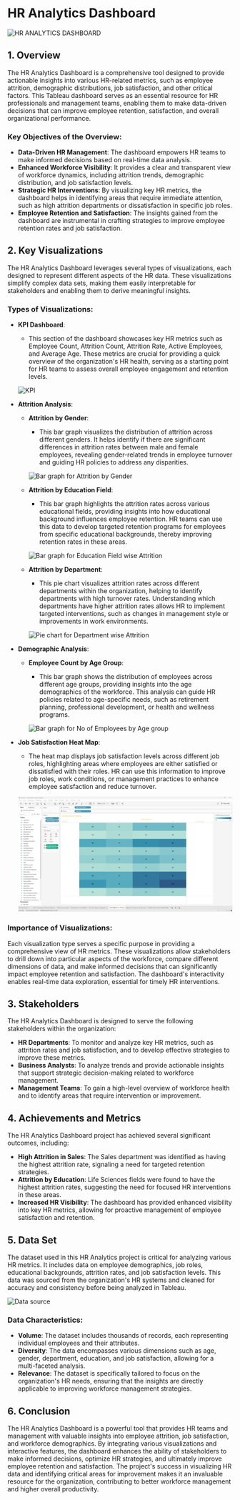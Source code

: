 # **HR Analytics Dashboard**

![HR ANALYTICS DASHBOARD](https://github.com/user-attachments/assets/cf0b27d6-c291-470e-986b-91d67331b6fe)

## **1. Overview**

The HR Analytics Dashboard is a comprehensive tool designed to provide actionable insights into various HR-related metrics, such as employee attrition, demographic distributions, job satisfaction, and other critical factors. This Tableau dashboard serves as an essential resource for HR professionals and management teams, enabling them to make data-driven decisions that can improve employee retention, satisfaction, and overall organizational performance.

### **Key Objectives of the Overview**:
- **Data-Driven HR Management**: The dashboard empowers HR teams to make informed decisions based on real-time data analysis.
- **Enhanced Workforce Visibility**: It provides a clear and transparent view of workforce dynamics, including attrition trends, demographic distribution, and job satisfaction levels.
- **Strategic HR Interventions**: By visualizing key HR metrics, the dashboard helps in identifying areas that require immediate attention, such as high attrition departments or dissatisfaction in specific job roles.
- **Employee Retention and Satisfaction**: The insights gained from the dashboard are instrumental in crafting strategies to improve employee retention rates and job satisfaction.

## **2. Key Visualizations**

The HR Analytics Dashboard leverages several types of visualizations, each designed to represent different aspects of the HR data. These visualizations simplify complex data sets, making them easily interpretable for stakeholders and enabling them to derive meaningful insights.

### **Types of Visualizations**:

- **KPI Dashboard**:
  - This section of the dashboard showcases key HR metrics such as Employee Count, Attrition Count, Attrition Rate, Active Employees, and Average Age. These metrics are crucial for providing a quick overview of the organization's HR health, serving as a starting point for HR teams to assess overall employee engagement and retention levels.

  ![KPI ](https://github.com/user-attachments/assets/5d0d2346-c246-4bbc-a539-5740bdd54492)

- **Attrition Analysis**:
  - **Attrition by Gender**:
    - This bar graph visualizes the distribution of attrition across different genders. It helps identify if there are significant differences in attrition rates between male and female employees, revealing gender-related trends in employee turnover and guiding HR policies to address any disparities.

    ![Bar graph for Attrition by Gender](https://github.com/user-attachments/assets/1ff84da1-e8f0-452d-a603-76fbe7912bd9)

  - **Attrition by Education Field**:
    - This bar graph highlights the attrition rates across various educational fields, providing insights into how educational background influences employee retention. HR teams can use this data to develop targeted retention programs for employees from specific educational backgrounds, thereby improving retention rates in these areas.

    ![Bar graph for Education Field wise Attrition](https://github.com/user-attachments/assets/e4837db6-6fd3-4e4f-a3d4-06d2543e28f4)

  - **Attrition by Department**:
    - This pie chart visualizes attrition rates across different departments within the organization, helping to identify departments with high turnover rates. Understanding which departments have higher attrition rates allows HR to implement targeted interventions, such as changes in management style or improvements in work environments.

    ![Pie chart for Department wise Attrition ](https://github.com/user-attachments/assets/b7701000-867a-4999-a031-3445f4f3572f)

- **Demographic Analysis**:
  - **Employee Count by Age Group**:
    - This bar graph shows the distribution of employees across different age groups, providing insights into the age demographics of the workforce. This analysis can guide HR policies related to age-specific needs, such as retirement planning, professional development, or health and wellness programs.

    ![Bar graph for No of Employees by Age group](https://github.com/user-attachments/assets/25c4e47b-f507-4779-9dc1-3812e41d133f)

- **Job Satisfaction Heat Map**:
  - The heat map displays job satisfaction levels across different job roles, highlighting areas where employees are either satisfied or dissatisfied with their roles. HR can use this information to improve job roles, work conditions, or management practices to enhance employee satisfaction and reduce turnover.

  ![Job Satisfaction Rating](./Table%20Format%20for%20job%20satisfaction%20rating.png)

### **Importance of Visualizations**:
Each visualization type serves a specific purpose in providing a comprehensive view of HR metrics. These visualizations allow stakeholders to drill down into particular aspects of the workforce, compare different dimensions of data, and make informed decisions that can significantly impact employee retention and satisfaction. The dashboard's interactivity enables real-time data exploration, essential for timely HR interventions.

## **3. Stakeholders**

The HR Analytics Dashboard is designed to serve the following stakeholders within the organization:

- **HR Departments**: To monitor and analyze key HR metrics, such as attrition rates and job satisfaction, and to develop effective strategies to improve these metrics.
- **Business Analysts**: To analyze trends and provide actionable insights that support strategic decision-making related to workforce management.
- **Management Teams**: To gain a high-level overview of workforce health and to identify areas that require intervention or improvement.

## **4. Achievements and Metrics**

The HR Analytics Dashboard project has achieved several significant outcomes, including:

- **High Attrition in Sales**: The Sales department was identified as having the highest attrition rate, signaling a need for targeted retention strategies.
- **Attrition by Education**: Life Sciences fields were found to have the highest attrition rates, suggesting the need for focused HR interventions in these areas.
- **Increased HR Visibility**: The dashboard has provided enhanced visibility into key HR metrics, allowing for proactive management of employee satisfaction and retention.

## **5. Data Set**

The dataset used in this HR Analytics project is critical for analyzing various HR metrics. It includes data on employee demographics, job roles, educational backgrounds, attrition rates, and job satisfaction levels. This data was sourced from the organization's HR systems and cleaned for accuracy and consistency before being analyzed in Tableau.

![Data source](https://github.com/user-attachments/assets/88449393-5d1f-4dc7-9127-376fb2e06641)

### **Data Characteristics**:
- **Volume**: The dataset includes thousands of records, each representing individual employees and their attributes.
- **Diversity**: The data encompasses various dimensions such as age, gender, department, education, and job satisfaction, allowing for a multi-faceted analysis.
- **Relevance**: The dataset is specifically tailored to focus on the organization's HR needs, ensuring that the insights are directly applicable to improving workforce management strategies.

## **6. Conclusion**

The HR Analytics Dashboard is a powerful tool that provides HR teams and management with valuable insights into employee attrition, job satisfaction, and workforce demographics. By integrating various visualizations and interactive features, the dashboard enhances the ability of stakeholders to make informed decisions, optimize HR strategies, and ultimately improve employee retention and satisfaction. The project's success in visualizing HR data and identifying critical areas for improvement makes it an invaluable resource for the organization, contributing to better workforce management and higher overall productivity.
